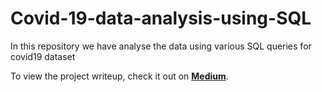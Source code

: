 # Covid-19-data-analysis-using-SQL
In this repository we have analyse the data using various SQL queries for covid19 dataset

To view the project writeup, check it out on **[Medium](https://medium.com/@srarajani/covid-19-data-exploration-using-bigquery-a677874c855b)**.
